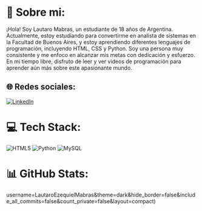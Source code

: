 # 🚀 Sobre mi:
¡Hola! Soy Lautaro Mabras, un estudiante de 18 años de Argentina. Actualmente, estoy estudiando para convertirme en analista de sistemas en la Facultad de Buenos Aires, y estoy aprendiendo diferentes lenguajes de programación, incluyendo HTML, CSS y Python. Soy una persona muy consistente y me enfoco en alcanzar mis metas con dedicación y esfuerzo.<br>En mi tiempo libre, disfruto de leer y ver videos de programación para aprender aún más sobre este apasionante mundo.


## 🌐 Redes sociales:
[![LinkedIn](https://img.shields.io/badge/LinkedIn-%230077B5.svg?logo=linkedin&logoColor=white)](https://www.linkedin.com/in/lautaro-mabras-1b6245274/) 

# 💻 Tech Stack:
![HTML5](https://img.shields.io/badge/html5-%23E34F26.svg?style=for-the-badge&logo=html5&logoColor=white) ![Python](https://img.shields.io/badge/python-3670A0?style=for-the-badge&logo=python&logoColor=ffdd54) ![MySQL](https://img.shields.io/badge/mysql-%2300f.svg?style=for-the-badge&logo=mysql&logoColor=white)
# 📊 GitHub Stats:
username=LautaroEzequielMabras&theme=dark&hide_border=false&include_all_commits=false&count_private=false&layout=compact)

